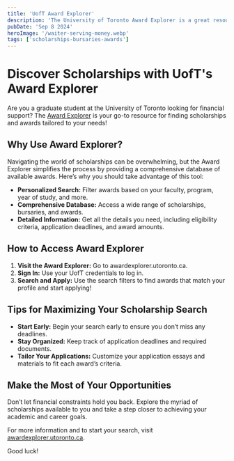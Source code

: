 ```yaml
---
title: 'UofT Award Explorer'
description: 'The University of Toronto Award Explorer is a great resource for finding scholarships and awards tailored to your needs.'
pubDate: 'Sep 8 2024'
heroImage: '/waiter-serving-money.webp'
tags: ['scholarships-bursaries-awards']
---
```


# Discover Scholarships with UofT's Award Explorer

Are you a graduate student at the University of Toronto looking for financial support? The [Award Explorer](https://awardexplorer.utoronto.ca/) is your go-to resource for finding scholarships and awards tailored to your needs!

## Why Use Award Explorer?
Navigating the world of scholarships can be overwhelming, but the Award Explorer simplifies the process by providing a comprehensive database of available awards. Here’s why you should take advantage of this tool:

- **Personalized Search:** Filter awards based on your faculty, program, year of study, and more.
- **Comprehensive Database:** Access a wide range of scholarships, bursaries, and awards.
- **Detailed Information:** Get all the details you need, including eligibility criteria, application deadlines, and award amounts.

## How to Access Award Explorer
1. **Visit the Award Explorer:** Go to awardexplorer.utoronto.ca.
2. **Sign In:** Use your UofT credentials to log in.
3. **Search and Apply:** Use the search filters to find awards that match your profile and start applying!

## Tips for Maximizing Your Scholarship Search
- **Start Early:** Begin your search early to ensure you don’t miss any deadlines.
- **Stay Organized:** Keep track of application deadlines and required documents.
- **Tailor Your Applications:** Customize your application essays and materials to fit each award’s criteria.

## Make the Most of Your Opportunities
Don’t let financial constraints hold you back. Explore the myriad of scholarships available to you and take a step closer to achieving your academic and career goals.

For more information and to start your search, visit [awardexplorer.utoronto.ca](https://awardexplorer.utoronto.ca/).

Good luck!